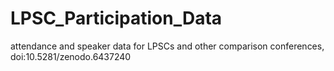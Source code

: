 # LPSC_Participation_Data
attendance and speaker data for LPSCs and other comparison conferences,
doi:10.5281/zenodo.6437240

